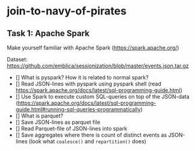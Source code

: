 # join-to-navy-of-pirates


## Task 1: Apache Spark

Make yourself familiar with Apache Spark (https://spark.apache.org/)

Dataset: https://github.com/emblica/sessionization/blob/master/events.json.tar.gz

- [] What is pyspark? How it is related to normal spark?
- [] Read JSON-lines with pyspark using pyspark shell (read https://spark.apache.org/docs/latest/sql-programming-guide.html)
- [] Use Spark to execute custom SQL-queries on top of the JSON-data (https://spark.apache.org/docs/latest/sql-programming-guide.html#running-sql-queries-programmatically)
- [] What is parquet?
- [] Save JSON-lines as parquet file
- [] Read Parquet-file of JSON-lines into spark
- [] Save aggregates where there is count of distinct events as JSON-lines (look what `coalesce()` and `repartition()` does)


